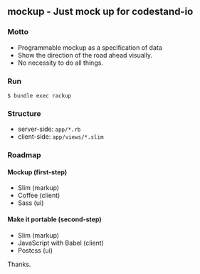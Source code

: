 ## mockup - Just mock up for codestand-io

### Motto

* Programmable mockup as a specification of data
* Show the direction of the road ahead visually.
* No necessity to do all things.

### Run

    $ bundle exec rackup

### Structure

* server-side: `app/*.rb`
* client-side: `app/views/*.slim`

### Roadmap

#### Mockup (first-step)

* Slim (markup)
* Coffee (client)
* Sass (ui)

#### Make it portable (second-step)

* Slim (markup)
* JavaScript with Babel (client)
* Postcss (ui)

Thanks.
